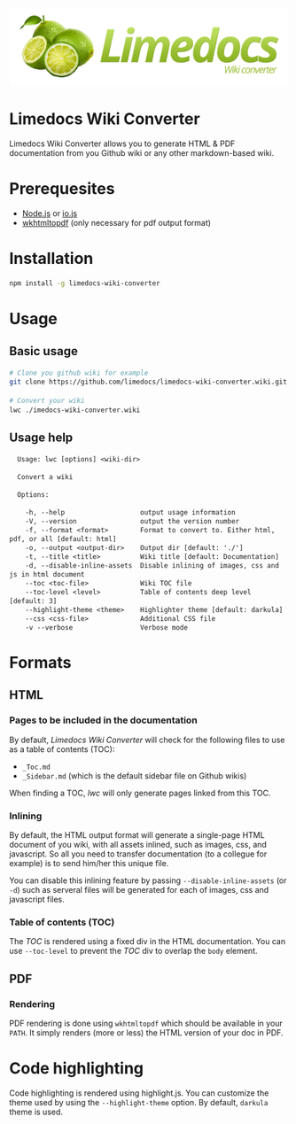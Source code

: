 ![Limedocs wiki converter](assets/images/Limedocs-wc.png)

# Limedocs Wiki Converter

Limedocs Wiki Converter allows you to generate HTML & PDF documentation from you Github wiki or any other markdown-based wiki.

# Prerequesites

- [Node.js](https://nodejs.org/) or [io.js](https://iojs.org/en/index.html)
- [wkhtmltopdf](http://wkhtmltopdf.org/downloads.html) (only necessary for pdf output format)

# Installation

```bash
npm install -g limedocs-wiki-converter
```

# Usage

## Basic usage

```bash
# Clone you github wiki for example
git clone https://github.com/limedocs/limedocs-wiki-converter.wiki.git

# Convert your wiki
lwc ./imedocs-wiki-converter.wiki
```

## Usage help
```
  Usage: lwc [options] <wiki-dir>

  Convert a wiki

  Options:

    -h, --help                   output usage information
    -V, --version                output the version number
    -f, --format <format>        Format to convert to. Either html, pdf, or all [default: html]
    -o, --output <output-dir>    Output dir [default: './']
    -t, --title <title>          Wiki title [default: Documentation]
    -d, --disable-inline-assets  Disable inlining of images, css and js in html document
    --toc <toc-file>             Wiki TOC file
    --toc-level <level>          Table of contents deep level [default: 3]
    --highlight-theme <theme>    Highlighter theme [default: darkula]
    --css <css-file>             Additional CSS file
    -v --verbose                 Verbose mode
```


# Formats

## HTML

### Pages to be included in the documentation

By default, *Limedocs Wiki Converter* will check for the following files to use as a table of contents (TOC):

- `_Toc.md`
- `_Sidebar.md` (which is the default sidebar file on Github wikis)

When finding a TOC, *lwc* will only generate pages linked from this TOC.

### Inlining

By default, the HTML output format will generate a single-page HTML document of you wiki, with all assets inlined, such
as images, css, and javascript. So all you need to transfer documentation (to a collegue for example) is to send him/her
this unique file.

You can disable this inlining feature by passing `--disable-inline-assets` (or `-d`) such as serveral files will be 
generated for each of images, css and javascript files. 

### Table of contents (TOC)

The *TOC* is rendered using a fixed div in the HTML documentation. You can use `--toc-level` to prevent the *TOC* div
to overlap the `body` element.

## PDF

### Rendering

PDF rendering is done using `wkhtmltopdf` which should be available in your `PATH`.
It simply renders (more or less) the HTML version of your doc in PDF.


# Code highlighting

Code highlighting is rendered using highlight.js.
You can customize the theme used by using the `--highlight-theme` option. By default, `darkula` theme is used.





 
